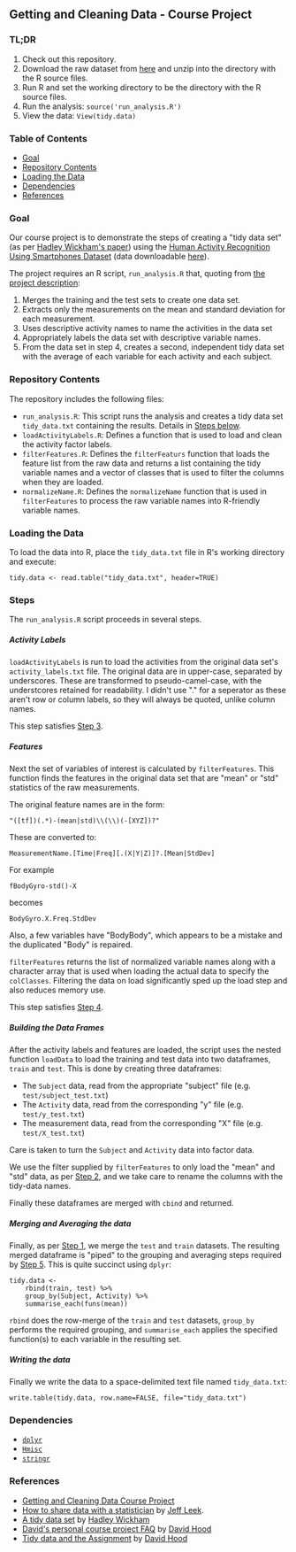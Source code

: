 ## Getting and Cleaning Data - Course Project

### TL;DR

1. Check out this repository.
2. Download the raw dataset from [here][har-project] and unzip into the directory with the R source files.
3. Run R and set the working directory to be the directory with the R source files.
4. Run the analysis: `source('run_analysis.R')`
5. View the data: `View(tidy.data)`

### Table of Contents

* [Goal](#goal)
* [Repository Contents](#repository-contents)
* [Loading the Data](#loading-the-data)
* [Dependencies](#dependencies)
* [References](#references)

### Goal

Our course project is to demonstrate the steps of creating a "tidy data set" (as per [Hadley Wickham's paper][tidy-data]) using the [Human Activity Recognition Using Smartphones Dataset][har-project] (data downloadable [here][har-dataset]). 

[har-project]: https://archive.ics.uci.edu/ml/datasets/Human+Activity+Recognition+Using+Smartphones
[har-dataset]: https://d396qusza40orc.cloudfront.net/getdata%2Fprojectfiles%2FUCI%20HAR%20Dataset.zip
[tidy-data]: http://vita.had.co.nz/papers/tidy-data.pdf

The project requires an R script, `run_analysis.R` that, quoting from [the project description][course-project]:

1. Merges the training and the test sets to create one data set.
2. Extracts only the measurements on the mean and standard deviation for each measurement. 
3. Uses descriptive activity names to name the activities in the data set
4. Appropriately labels the data set with descriptive variable names. 
5. From the data set in step 4, creates a second, independent tidy data set with the average of each variable for each activity and each subject.

[course-project]: https://class.coursera.org/getdata-014/human_grading/view/courses/973501/assessments/3/submissions

### Repository Contents

The repository includes the following files:

* `run_analysis.R`: This script runs the analysis and creates a tidy data set `tidy_data.txt` containing the results. Details in [Steps below](#steps). 
* `loadActivityLabels.R`: Defines a function that is used to load and clean the activity factor labels.
* `filterFeatures.R`: Defines the `filterFeaturs` function that loads the feature list from the raw data and returns a list containing the tidy variable names and a vector of classes that is used to filter the columns when they are loaded. 
* `normalizeName.R`: Defines the `normalizeName` function that is used in `filterFeatures` to process the raw variable names into R-friendly variable names.

### Loading the Data

To load the data into R, place the `tidy_data.txt` file in R's working directory and execute:

    tidy.data <- read.table("tidy_data.txt", header=TRUE)

### Steps

The `run_analysis.R` script proceeds in several steps.

##### Activity Labels

`loadActivityLabels` is run to load the activities from the original data set's `activity_labels.txt` file. The original data are in upper-case, separated by underscores. These are transformed to pseudo-camel-case, with the understcores retained for readability. I didn't use "." for a seperator as these aren't row or column labels, so they will always be quoted, unlike column names. 

This step satisfies [Step 3](#goal).

##### Features

Next the set of variables of interest is calculated by `filterFeatures`. This function finds the features in the original data set that are "mean" or "std" statistics of the raw measurements. 

The original feature names are in the form:

    "([tf])(.*)-(mean|std)\\(\\)(-[XYZ])?"
    
These are converted to:

    MeasurementName.[Time|Freq][.(X|Y|Z)]?.[Mean|StdDev]

For example

    fBodyGyro-std()-X 
    
becomes

    BodyGyro.X.Freq.StdDev

Also, a few variables have "BodyBody", which appears to be a mistake and the duplicated "Body" is repaired.

`filterFeatures` returns the list of normalized variable names along with a character array that is used when loading the actual data to specify the `colClasses`. Filtering the data on load significantly sped up the load step and also reduces memory use. 

This step satisfies [Step 4](#goal).

##### Building the Data Frames

After the activity labels and features are loaded, the script uses the nested function `loadData` to load the training and test data into two dataframes, `train` and `test`. This is done by creating three dataframes:

* The `Subject` data, read from the appropriate "subject" file (e.g. `test/subject_test.txt`)
* The `Activity` data, read from the corresponding "y" file (e.g. `test/y_test.txt`)
* The measurement data, read from the corresponding "X" file (e.g. `test/X_test.txt`)

Care is taken to turn the `Subject` and `Activity` data into factor data. 

We use the filter supplied by `filterFeatures` to only load the "mean" and "std" data, as per [Step 2](#goal), and we take care to rename the columns with the tidy-data names.

Finally these dataframes are merged with `cbind` and returned. 

##### Merging and Averaging the data

Finally, as per [Step 1](#goal), we merge the `test` and `train` datasets. The resulting merged dataframe is "piped" to the grouping and averaging steps required by [Step 5](#goal). This is quite succinct using `dplyr`:

    tidy.data <-
        rbind(train, test) %>%
        group_by(Subject, Activity) %>%
        summarise_each(funs(mean))

`rbind` does the row-merge of the `train` and `test` datasets, `group_by` performs the required grouping, and `summarise_each` applies the specified function(s) to each variable in the resulting set. 

##### Writing the data

Finally we write the data to a space-delimited text file named `tidy_data.txt`:

    write.table(tidy.data, row.name=FALSE, file="tidy_data.txt")

### Dependencies

* [`dplyr`][dplyr]
* [`Hmisc`][hmisc]
* [`stringr`][stringr]

[dplyr]: http://cran.r-project.org/web/packages/dplyr/index.html
[hmisc]: http://cran.r-project.org/web/packages/Hmisc/index.html
[stringr]: http://cran.r-project.org/web/packages/stringr/index.html

### References

* [Getting and Cleaning Data Course Project][course-project]
* [How to share data with a statistician](https://github.com/jtleek/datasharing/blob/master/README.md) by [Jeff Leek](http://jtleek.com).
* [A tidy data set][tidy-data] by [Hadley Wickham](http://had.co.nz/)
* [David's personal course project FAQ](https://class.coursera.org/getdata-014/forum/thread?thread_id=30) by [David Hood][david-hood]
* [Tidy data and the Assignment](https://class.coursera.org/getdata-014/forum/thread?thread_id=31) by [David Hood][david-hood]

[david-hood]: https://class.coursera.org/getdata-014/forum/profile?user_id=134866
